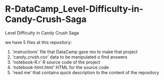 # R-DataCamp_Level-Difficulty-in-Candy-Crush-Saga
Level Difficulty in Candy Crush Saga


we have 5 files at this repository:
1) 'instructions' file that DataCamp gave mo to make that project
2) 'candy_crush.csv' data to be manipulated o find answers 
3) 'notebook-R.r' R source code of the project
4) 'notebook-html.html' HTML for the source code
5) 'read me' that contains quick description to the content of the repository
